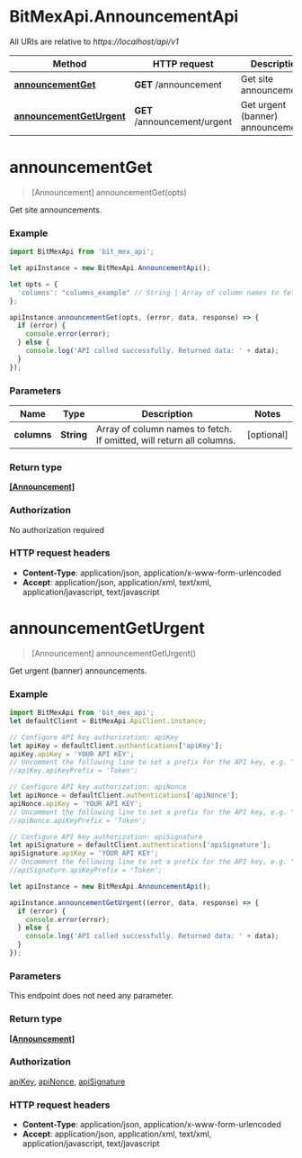 # BitMexApi.AnnouncementApi

All URIs are relative to *https://localhost/api/v1*

Method | HTTP request | Description
------------- | ------------- | -------------
[**announcementGet**](AnnouncementApi.md#announcementGet) | **GET** /announcement | Get site announcements.
[**announcementGetUrgent**](AnnouncementApi.md#announcementGetUrgent) | **GET** /announcement/urgent | Get urgent (banner) announcements.


<a name="announcementGet"></a>
# **announcementGet**
> [Announcement] announcementGet(opts)

Get site announcements.

### Example
```javascript
import BitMexApi from 'bit_mex_api';

let apiInstance = new BitMexApi.AnnouncementApi();

let opts = { 
  'columns': "columns_example" // String | Array of column names to fetch. If omitted, will return all columns.
};

apiInstance.announcementGet(opts, (error, data, response) => {
  if (error) {
    console.error(error);
  } else {
    console.log('API called successfully. Returned data: ' + data);
  }
});
```

### Parameters

Name | Type | Description  | Notes
------------- | ------------- | ------------- | -------------
 **columns** | **String**| Array of column names to fetch. If omitted, will return all columns. | [optional] 

### Return type

[**[Announcement]**](Announcement.md)

### Authorization

No authorization required

### HTTP request headers

 - **Content-Type**: application/json, application/x-www-form-urlencoded
 - **Accept**: application/json, application/xml, text/xml, application/javascript, text/javascript

<a name="announcementGetUrgent"></a>
# **announcementGetUrgent**
> [Announcement] announcementGetUrgent()

Get urgent (banner) announcements.

### Example
```javascript
import BitMexApi from 'bit_mex_api';
let defaultClient = BitMexApi.ApiClient.instance;

// Configure API key authorization: apiKey
let apiKey = defaultClient.authentications['apiKey'];
apiKey.apiKey = 'YOUR API KEY';
// Uncomment the following line to set a prefix for the API key, e.g. "Token" (defaults to null)
//apiKey.apiKeyPrefix = 'Token';

// Configure API key authorization: apiNonce
let apiNonce = defaultClient.authentications['apiNonce'];
apiNonce.apiKey = 'YOUR API KEY';
// Uncomment the following line to set a prefix for the API key, e.g. "Token" (defaults to null)
//apiNonce.apiKeyPrefix = 'Token';

// Configure API key authorization: apiSignature
let apiSignature = defaultClient.authentications['apiSignature'];
apiSignature.apiKey = 'YOUR API KEY';
// Uncomment the following line to set a prefix for the API key, e.g. "Token" (defaults to null)
//apiSignature.apiKeyPrefix = 'Token';

let apiInstance = new BitMexApi.AnnouncementApi();

apiInstance.announcementGetUrgent((error, data, response) => {
  if (error) {
    console.error(error);
  } else {
    console.log('API called successfully. Returned data: ' + data);
  }
});
```

### Parameters
This endpoint does not need any parameter.

### Return type

[**[Announcement]**](Announcement.md)

### Authorization

[apiKey](../README.md#apiKey), [apiNonce](../README.md#apiNonce), [apiSignature](../README.md#apiSignature)

### HTTP request headers

 - **Content-Type**: application/json, application/x-www-form-urlencoded
 - **Accept**: application/json, application/xml, text/xml, application/javascript, text/javascript

